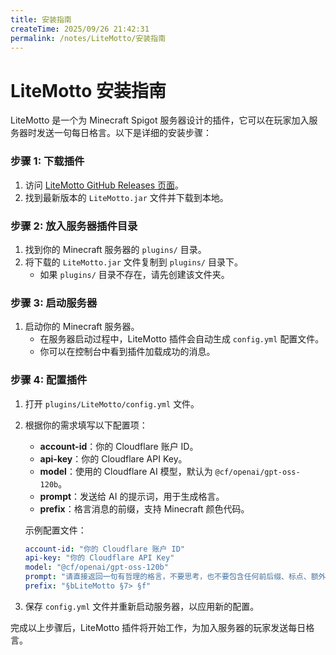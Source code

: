 ```yaml
---
title: 安装指南
createTime: 2025/09/26 21:42:31
permalink: /notes/LiteMotto/安装指南
---
```


# LiteMotto 安装指南

LiteMotto 是一个为 Minecraft Spigot 服务器设计的插件，它可以在玩家加入服务器时发送一句每日格言。以下是详细的安装步骤：

### 步骤 1: 下载插件

1. 访问 [LiteMotto GitHub Releases 页面](https://github.com/baicaizhale/LiteMotto/releases/latest)。
2. 找到最新版本的 `LiteMotto.jar` 文件并下载到本地。

### 步骤 2: 放入服务器插件目录

1. 找到你的 Minecraft 服务器的 `plugins/` 目录。
2. 将下载的 `LiteMotto.jar` 文件复制到 `plugins/` 目录下。
    - 如果 `plugins/` 目录不存在，请先创建该文件夹。

### 步骤 3: 启动服务器

1. 启动你的 Minecraft 服务器。
    - 在服务器启动过程中，LiteMotto 插件会自动生成 `config.yml` 配置文件。
    - 你可以在控制台中看到插件加载成功的消息。

### 步骤 4: 配置插件

1. 打开 `plugins/LiteMotto/config.yml` 文件。
2. 根据你的需求填写以下配置项：
    - **account-id**：你的 Cloudflare 账户 ID。
    - **api-key**：你的 Cloudflare API Key。
    - **model**：使用的 Cloudflare AI 模型，默认为 `@cf/openai/gpt-oss-120b`。
    - **prompt**：发送给 AI 的提示词，用于生成格言。
    - **prefix**：格言消息的前缀，支持 Minecraft 颜色代码。

   示例配置文件：
   ```yaml
   account-id: "你的 Cloudflare 账户 ID"
   api-key: "你的 Cloudflare API Key"
   model: "@cf/openai/gpt-oss-120b"
   prompt: "请直接返回一句有哲理的格言，不要思考，也不要包含任何前后缀、标点、额外的文字或解释。"
   prefix: "§bLiteMotto §7> §f"
   ```
3. 保存 `config.yml` 文件并重新启动服务器，以应用新的配置。

完成以上步骤后，LiteMotto 插件将开始工作，为加入服务器的玩家发送每日格言。
